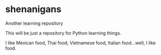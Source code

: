 # shenanigans
Another learning repository

This will be just a repository for Python learning things.

I like Mexican food, Thai food, Vietnamese food, Italian food...well, I like food.
